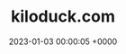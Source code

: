 ---
layout: server
title:  kiloduck.com
date:   2023-01-03 00:00:05 +0000
country: us
continent: north america
description: The social network of choice for waterfowl.
banner: https://kiloduck.com/system/site_uploads/files/000/000/001/@1x/d6a9ad0b35d8fb99.png
users: 6
statuses: 125
---